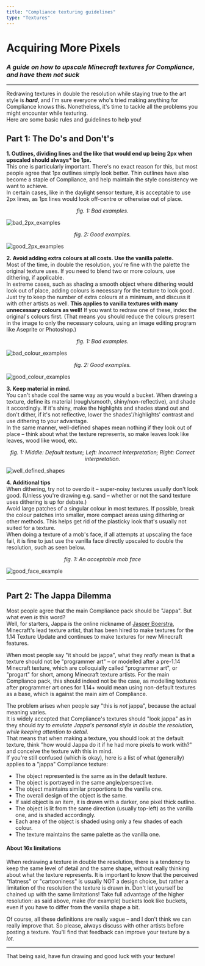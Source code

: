 ```yaml
---
title: "Compliance texturing guidelines"
type: "Textures"
---
```

# Acquiring More Pixels
### *A guide on how to upscale Minecraft textures for Compliance, and have them not suck*

___

Redrawing textures in double the resolution while staying true to the art style is ***hard***, and I'm sure everyone who's tried making anything for Compliance knows this. Nonetheless, it's time to tackle all the problems you might encounter while texturing.  
Here are some basic rules and guidelines to help you!

## Part 1: The Do's and Don't's

**1. Outlines, dividing lines and the like that would end up being 2px when upscaled should always\* be 1px.**  
This one is particularly important. There's no exact reason for this, but most people agree that 1px outlines simply look better. Thin outlines have also become a staple of Compliance, and help maintain the style consistency we want to achieve.  
In certain cases, like in the daylight sensor texture, it is acceptable to use 2px lines, as 1px lines would look off-centre or otherwise out of place.

<p align="center"><i>fig. 1: Bad examples.</i></p>
<img src="{{ site.baseurl }}/images/pages/textures/bad_2px_examples.png" alt="bad_2px_examples" class="center">

<p align="center"><i>fig. 2: Good examples.</i></p>
<img src="{{ site.baseurl }}/images/pages/textures/good_2px_examples.png" alt="good_2px_examples" class="center">

**2. Avoid adding extra colours at all costs. Use the vanilla palette.**  
Most of the time, in double the resolution, you're fine with the palette the original texture uses. If you need to blend two or more colours, use dithering, if applicable.  
In extreme cases, such as shading a smooth object where dithering would look out of place, adding colours is necessary for the texture to look good. Just try to keep the number of extra colours at a minimum, and discuss it with other artists as well.
**This applies to vanilla textures with many unnecessary colours as well!** If you want to redraw one of these, index the original's colours first. (That means you should reduce the colours present in the image to only the necessary colours, using an image editing program like Aseprite or Photoshop.)

<p align="center"><i>fig. 1: Bad examples.</i></p>
<img src="{{ site.baseurl }}/images/pages/textures/bad_colour_examples.png" alt="bad_colour_examples" class="center">

<p align="center"><i>fig. 2: Good examples.</i></p>
<img src="{{ site.baseurl }}/images/pages/textures/good_colour_examples.png" alt="good_colour_examples" class="center">

**3. Keep material in mind.**  
You can't shade coal the same way as you would a bucket. When drawing a texture, define its material (rough/smooth, shiny/non-reflective), and shade it accordingly. If it's shiny, make the highlights and shades stand out and don't dither, if it's not reflective, lower the shades'/highlights' contrast and use dithering to your advantage.  
In the same manner, well-defined shapes mean nothing if they look out of place – think about what the texture represents, so make leaves look like leaves, wood like wood, etc.

<p align="center"><i>fig. 1: Middle: Default texture; Left: Incorrect interpretation; Right: Correct interpretation.</i></p>  
<img src="{{ site.baseurl }}/images/pages/textures/well_defined_shapes.png" alt="well_defined_shapes" class="center">

**4. Additional tips**  
When dithering, try not to overdo it – super-noisy textures usually don't look good. (Unless you're drawing e.g. sand – whether or not the sand texture uses dithering is up for debate.)  
Avoid large patches of a singular colour in most textures. If possible, break the colour patches into smaller, more compact areas using dithering or other methods. This helps get rid of the plasticky look that's usually not suited for a texture.  
When doing a texture of a mob's face, if all attempts at upscaling the face fail, it is fine to just use the vanilla face directly upscaled to double the resolution, such as seen below.

<p align="center"><i>fig. 1: An acceptable mob face</i></p>
<img src="{{ site.baseurl }}/images/pages/textures/good_face_example.png" alt="good_face_example" class="center">

___

## Part 2: The Jappa Dilemma

Most people agree that the main Compliance pack should be "Jappa". But what even *is* this word?  
Well, for starters, Jappa is the online nickname of [Jasper Boerstra](https://minecraft.gamepedia.com/Jasper_Boerstra), Minecraft's lead texture artist, that has been hired to make textures for the 1.14 Texture Update and continues to make textures for new Minecraft features.

When most people say "it should be jappa", what they *really* mean is that a texture should not be "programmer art" – or modelled after a pre-1.14 Minecraft texture, which are colloquially called "programmer art", or "progart" for short, among Minecraft texture artists. For the main Compliance pack, this should indeed not be the case, as modelling textures after programmer art ones for 1.14+ would mean using non-default textures as a base, which is against the main aim of Compliance.  

The problem arises when people say "this is *not* jappa", because the actual meaning varies.  
It is widely accepted that Compliance's textures should "look jappa" as in they should *try to emulate Jappa's personal style in double the resolution, while keeping attention to detail.*  
That means that when making a texture, you should look at the default texture, think "how would Jappa do it if he had more pixels to work with?" and conceive the texture with this in mind.  
If you're still confused (which is okay), here is a list of what (generally) applies to a "jappa" Compliance texture:
- The object represented is the same as in the default texture.
- The object is portrayed in the same angle/perspective.
- The object maintains similar proportions to the vanilla one.
- The overall design of the object is the same.
- If said object is an item, it is drawn with a darker, one pixel thick outline.
- The object is lit from the same direction (usually top-left) as the vanilla one, and is shaded accordingly.
- Each area of the object is shaded using only a few shades of each colour.
- The texture maintains the same palette as the vanilla one.

#### About 16x limitations

When redrawing a texture in double the resolution, there is a tendency to keep the same level of detail and the same shape, without really thinking about what the texture represents. It is important to know that the perceived "flatness" or "cartooniness" is usually NOT a design choice, but rather a limitation of the resolution the texture is drawn in. Don't let yourself be chained up with the same limitations! Take full advantage of the higher resolution: as said above, make (for example) buckets look like buckets, even if you have to differ from the vanilla shape a bit.

Of course, all these definitions are really vague – and I don't think we can really improve that. So please, always discuss with other artists before posting a texture. You'll find that feedback can improve your texture by a *lot*.

___

That being said, have fun drawing and good luck with your texture!